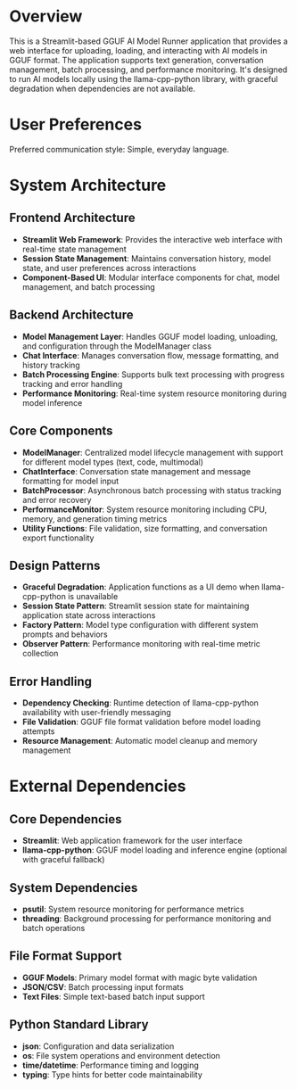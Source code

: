 # Overview

This is a Streamlit-based GGUF AI Model Runner application that provides a web interface for uploading, loading, and interacting with AI models in GGUF format. The application supports text generation, conversation management, batch processing, and performance monitoring. It's designed to run AI models locally using the llama-cpp-python library, with graceful degradation when dependencies are not available.

# User Preferences

Preferred communication style: Simple, everyday language.

# System Architecture

## Frontend Architecture
- **Streamlit Web Framework**: Provides the interactive web interface with real-time state management
- **Session State Management**: Maintains conversation history, model state, and user preferences across interactions
- **Component-Based UI**: Modular interface components for chat, model management, and batch processing

## Backend Architecture
- **Model Management Layer**: Handles GGUF model loading, unloading, and configuration through the ModelManager class
- **Chat Interface**: Manages conversation flow, message formatting, and history tracking
- **Batch Processing Engine**: Supports bulk text processing with progress tracking and error handling
- **Performance Monitoring**: Real-time system resource monitoring during model inference

## Core Components
- **ModelManager**: Centralized model lifecycle management with support for different model types (text, code, multimodal)
- **ChatInterface**: Conversation state management and message formatting for model input
- **BatchProcessor**: Asynchronous batch processing with status tracking and error recovery
- **PerformanceMonitor**: System resource monitoring including CPU, memory, and generation timing metrics
- **Utility Functions**: File validation, size formatting, and conversation export functionality

## Design Patterns
- **Graceful Degradation**: Application functions as a UI demo when llama-cpp-python is unavailable
- **Session State Pattern**: Streamlit session state for maintaining application state across interactions
- **Factory Pattern**: Model type configuration with different system prompts and behaviors
- **Observer Pattern**: Performance monitoring with real-time metric collection

## Error Handling
- **Dependency Checking**: Runtime detection of llama-cpp-python availability with user-friendly messaging
- **File Validation**: GGUF file format validation before model loading attempts
- **Resource Management**: Automatic model cleanup and memory management

# External Dependencies

## Core Dependencies
- **Streamlit**: Web application framework for the user interface
- **llama-cpp-python**: GGUF model loading and inference engine (optional with graceful fallback)

## System Dependencies
- **psutil**: System resource monitoring for performance metrics
- **threading**: Background processing for performance monitoring and batch operations

## File Format Support
- **GGUF Models**: Primary model format with magic byte validation
- **JSON/CSV**: Batch processing input formats
- **Text Files**: Simple text-based batch input support

## Python Standard Library
- **json**: Configuration and data serialization
- **os**: File system operations and environment detection
- **time/datetime**: Performance timing and logging
- **typing**: Type hints for better code maintainability